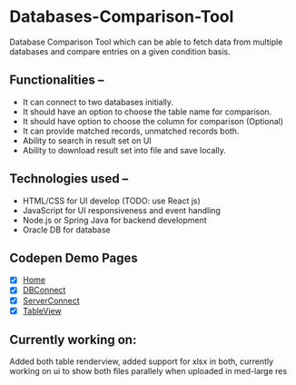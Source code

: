 # Databases-Comparison-Tool
  Database Comparison Tool which can be able to fetch data from multiple databases and compare entries on a given condition basis.
  
 ## Functionalities – 

- It can connect to two databases initially.
- It should have an option to choose the table name for comparison.
- It should have option to choose the column for comparison (Optional)
- It can provide matched records, unmatched records both.
- Ability to search in result set on UI
- Ability to download result set into file and save locally.


## Technologies used – 

- HTML/CSS for UI develop (TODO: use React js)
- JavaScript for UI responsiveness and event handling
- Node.js or Spring Java for backend development
- Oracle DB for database

## Codepen Demo Pages 
- [x] [Home](https://codepen.io/Ridevrutahc/pen/BaqjexW) 
- [x] [DBConnect](https://codepen.io/Ridevrutahc/pen/poxgGxV)
- [x] [ServerConnect](https://codepen.io/Ridevrutahc/pen/vYVGmyo)
- [x] [TableView](https://codepen.io/Ridevrutahc/pen/OJBNzeL)

## Currently working on: 
Added both table renderview, added support for xlsx in both, currently working on ui to show both files parallely when uploaded in med-large res
